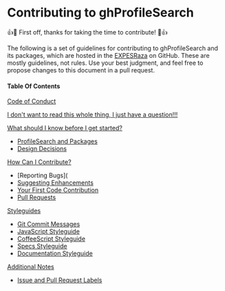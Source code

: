 # Contributing to ghProfileSearch

:+1::tada: First off, thanks for taking the time to contribute! :tada::+1:

The following is a set of guidelines for contributing to ghProfileSearch and its packages, which are hosted in the [EXPESRaza](https://github.com/EXPESRaza) on GitHub. These are mostly guidelines, not rules. Use your best judgment, and feel free to propose changes to this document in a pull request.

#### Table Of Contents

[Code of Conduct](#)

[I don't want to read this whole thing, I just have a question!!!](#)

[What should I know before I get started?](#)
  * [ProfileSearch and Packages](#)
  * [Design Decisions](#)

[How Can I Contribute?](#)
  * [Reporting Bugs](
  * [Suggesting Enhancements](#)
  * [Your First Code Contribution](#)
  * [Pull Requests](#)

[Styleguides](#)
  * [Git Commit Messages](#)
  * [JavaScript Styleguide](#)
  * [CoffeeScript Styleguide](#)
  * [Specs Styleguide](#)
  * [Documentation Styleguide](#)

[Additional Notes](#)
  * [Issue and Pull Request Labels](#)
